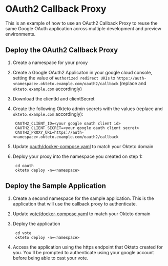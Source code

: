 # OAuth2 Callback Proxy

This is an example of how to use an OAuth2 Callback Proxy to reuse the same Google OAuth application across multiple development and preview environments. 

## Deploy the OAuth2 Callback Proxy

1. Create a namespace for your proxy
1. Create a Google OAuth2 Applicaton in your google cloud console, setting the value of `Authorized redirect URIs` to `https://auth-<namespace>.okteto.example.com/oauth2/callback` (replace <namespace> and `okteto.example.com` accordingly)
1. Download the clientId and clientSecret
1. Create the following Okteto admin secrets with the values (replace <namespace> and `okteto.example.com` accordingly):

        OAUTH2_CLIENT_ID=<your google oauth client id>
        OAUTH2_CLIENT_SECRET=<your google oauth client secret>
        OAUTH2_PROXY_URL=https://auth-<namespace>.okteto.example.com/oauth2/callback

1. Update [oauth/docker-compose.yaml](vote/docker-compose.yaml) to match your Okteto domain
1. Deploy your proxy into the namespace you created on step 1: 

        cd oauth
        okteto deploy -n=<namespace>

## Deploy the Sample Application

1. Create a second namespace for the sample application. This is the application that will use the callback proxy to authenticate. 
1. Update [vote/docker-compose.yaml](vote/docker-compose.yaml) to match your Okteto domain
1. Deploy the application

        cd vote
        okteto deploy -n=<namespace>
1. Access the application using the https endpoint that Okteto created for you. You'll be prompted to authenticate using your google account before being able to cast your vote.